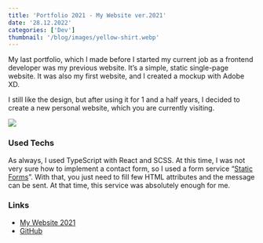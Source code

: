 ```yaml
---
title: 'Portfolio 2021 - My Website ver.2021'
date: '28.12.2022'
categories: ['Dev']
thumbnail: '/blog/images/yellow-shirt.webp'
---
```


My last portfolio, which I made before I started my current job as a frontend developer was my previous website. It’s a simple, static single-page website. It was also my first website, and I created a mockup with Adobe XD.

I still like the design, but after using it for 1 and a half years, I decided to create a new personal website, which you are currently visiting.

<img src="/blog/images/my-website-2021.webp">

### Used Techs

As always, I used TypeScript with React and SCSS. At this time, I was not very sure how to implement a contact form, so I used a form service “[Static Forms](https://www.staticforms.xyz/)”. With that, you just need to fill few HTML attributes and the message can be sent. At that time, this service was absolutely enough for me.

### Links

- <a href="https://my-web-site-2d168.web.app/" target="_blank">My Website 2021</a>
- <a href="https://github.com/kei0528/My-Website" target="_blank">GitHub</a>
